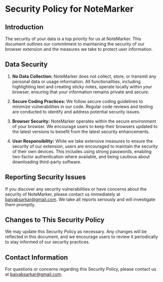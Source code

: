 # Security Policy for NoteMarker

## Introduction

The security of your data is a top priority for us at NoteMarker. This document outlines our commitment to maintaining the security of our browser extension and the measures we take to protect user information.

## Data Security

1. **No Data Collection:** NoteMarker does not collect, store, or transmit any personal data or usage information. All functionalities, including highlighting text and creating sticky notes, operate locally within your browser, ensuring that your information remains private and secure.

2. **Secure Coding Practices:** We follow secure coding guidelines to minimize vulnerabilities in our code. Regular code reviews and testing are conducted to identify and address potential security issues.

3. **Browser Security:** NoteMarker operates within the secure environment of your browser. We encourage users to keep their browsers updated to the latest versions to benefit from the latest security enhancements.

4. **User Responsibility:** While we take extensive measures to ensure the security of our extension, users are encouraged to maintain the security of their own devices. This includes using strong passwords, enabling two-factor authentication where available, and being cautious about downloading third-party software.

## Reporting Security Issues

If you discover any security vulnerabilities or have concerns about the security of NoteMarker, please contact us immediately at baivabsarkar@gmail.com. We take all reports seriously and will investigate them promptly.

## Changes to This Security Policy

We may update this Security Policy as necessary. Any changes will be reflected in this document, and we encourage users to review it periodically to stay informed of our security practices.

## Contact Information

For questions or concerns regarding this Security Policy, please contact us at baivabsarkar@gmail.com.
